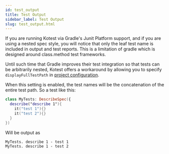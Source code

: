 ```yaml
---
id: test_output
title: Test Output
sidebar_label: Test Output
slug: test_output.html
---
```


If you are running Kotest via Gradle's Junit Platform support, and if you are using a nested spec style, you
will notice that only the leaf test name is included in output and test reports. This is a limitation of gradle
which is designed around class.method test frameworks.

Until such time that Gradle improves their test integration so that tests can be arbitrarily nested, Kotest
offers a workaround by allowing you to specify `displayFullTestPath` in [project configuration](#project-config).

When this setting is enabled, the test names will be the concatenation of the entire test path. So a test like this:

```kotlin
class MyTests: DescribeSpec({
  describe("describe 1"){
    it("test 1"){}
    it("test 2"){}
  }
})
```

Will be output as

```
MyTests. describe 1 - test 1
MyTests. describe 1 - test 2
```
